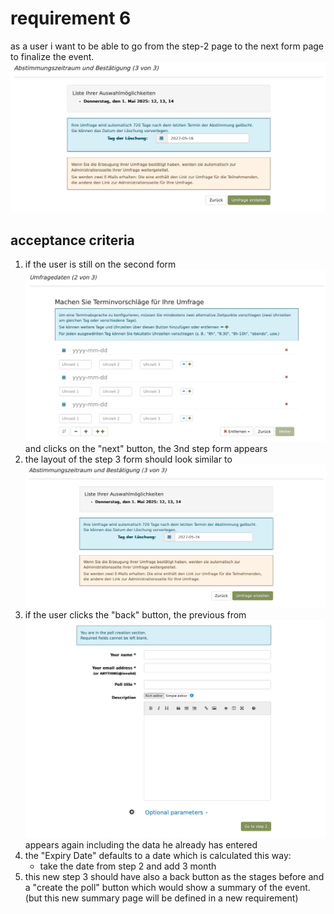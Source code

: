 # requirement 6
as a user i want to be able to go from the step-2 page to the next form page to finalize the event.
![Schedule Event Form 3](woodle-screenshot-step3.png) 
## acceptance criteria
1. if the user is still on the second form ![Schedule Event Form 2](woodle-screenshot-step2.png) and clicks on the "next" button, the 3nd step form appears
2. the layout of the step 3 form should look similar to ![Schedule Event Form 3](woodle-screenshot-step3.png) 
3. if the user clicks the "back" button, the previous from ![Schedule Event Form 1](schedule-event.png) appears again including the data he already has entered
4. the "Expiry Date" defaults to a date which is calculated this way:
    * take the date from step 2 and add 3 month 
5. this new step 3 should have also a back button as the stages before and a "create the poll" button which would show a summary of the event. (but this new summary page will be defined in a new requirement)  